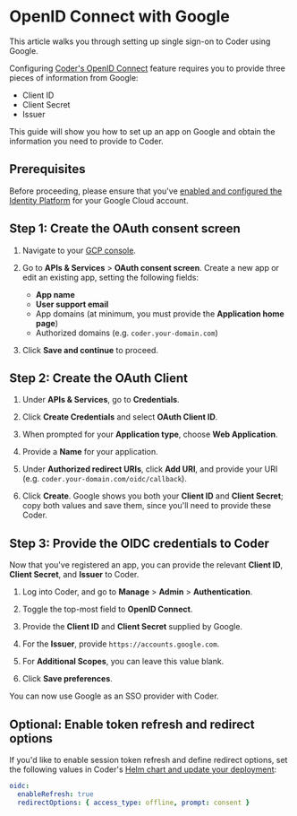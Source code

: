 # OpenID Connect with Google

This article walks you through setting up single sign-on to Coder using Google.

Configuring
[Coder's OpenID Connect](../../admin/access-control/index.md#openid-connect)
feature requires you to provide three pieces of information from Google:

- Client ID
- Client Secret
- Issuer

This guide will show you how to set up an app on Google and obtain the
information you need to provide to Coder.

## Prerequisites

Before proceeding, please ensure that you've
[enabled and configured the Identity Platform](https://cloud.google.com/identity-platform/docs/web/oidc)
for your Google Cloud account.

## Step 1: Create the OAuth consent screen

1. Navigate to your [GCP console](https://console.cloud.google.com).

1. Go to **APIs & Services** > **OAuth consent screen**. Create a new app or
   edit an existing app, setting the following fields:

   - **App name**
   - **User support email**
   - App domains (at minimum, you must provide the **Application home page**)
   - Authorized domains (e.g. `coder.your-domain.com`)

1. Click **Save and continue** to proceed.

## Step 2: Create the OAuth Client

1. Under **APIs & Services**, go to **Credentials**.

1. Click **Create Credentials** and select **OAuth Client ID**.

1. When prompted for your **Application type**, choose **Web Application**.

1. Provide a **Name** for your application.

1. Under **Authorized redirect URIs**, click **Add URI**, and provide your URI
   (e.g. `coder.your-domain.com/oidc/callback`).

1. Click **Create**. Google shows you both your **Client ID** and **Client
   Secret**; copy both values and save them, since you'll need to provide these
   Coder.

## Step 3: Provide the OIDC credentials to Coder

Now that you've registered an app, you can provide the relevant **Client ID**,
**Client Secret**, and **Issuer** to Coder.

1. Log into Coder, and go to **Manage** > **Admin** > **Authentication**.

1. Toggle the top-most field to **OpenID Connect**.

1. Provide the **Client ID** and **Client Secret** supplied by Google.

1. For the **Issuer**, provide `https://accounts.google.com`.

1. For **Additional Scopes**, you can leave this value blank.

1. Click **Save preferences**.

You can now use Google as an SSO provider with Coder.

## Optional: Enable token refresh and redirect options

If you'd like to enable session token refresh and define redirect options, set
the following values in Coder's
[Helm chart and update your deployment](helm-charts.md):

```yaml
oidc:
  enableRefresh: true
  redirectOptions: { access_type: offline, prompt: consent }
```
